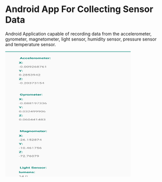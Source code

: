 # Android App For Collecting Sensor Data

Android Application capable of recording data from the accelerometer, gyrometer, magnetometer, light sensor, humidity sensor, pressure sensor and temperature sensor. 


<img src="https://github.com/sanchezgrsa/Android-App-For-Collecting-Sensor-Data/blob/main/Images/Img1.png" width="400" height="400">
